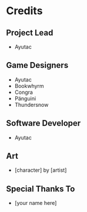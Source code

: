 # Credits

## Project Lead
* Ayutac

## Game Designers
* Ayutac
* Bookwhyrm
* Congra
* Pänguini
* Thundersnow

## Software Developer
* Ayutac

## Art
* [character] by [artist]

## Special Thanks To
* [your name here]

